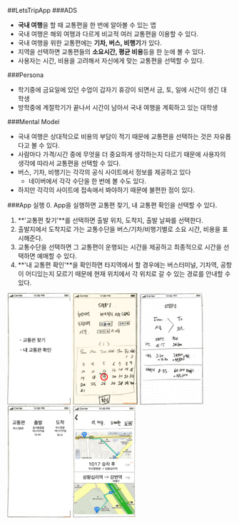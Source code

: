 ##LetsTripApp 
###ADS
* **국내 여행**을 할 때 교통편을 한 번에 알아볼 수 있는 앱
* 국내 여행은 해외 여행과 다르게 비교적 여러 교통편을 이용할 수 있다.
* 국내 여행을 위한 교통편에는 **기차, 버스, 비행기**가 있다.
* 지역을 선택하면 교통편들의 **소요시간, 평균 비용**등을 한 눈에 볼 수 있다.
* 사용자는 시간, 비용을 고려해서 자신에게 맞는 교통편을 선택할 수 있다.


###Persona
* 학기중에 금요일에 있던 수업이 갑자기 휴강이 되면서 금, 토, 일에 시간이 생긴 대학생
* 방학중에 계절학기가 끝나서 시간이 남아서 국내 여행을 계획하고 있는 대학생


###Mental Model
- 국내 여행은 상대적으로 비용의 부담이 적기 때문에 교통편을 선택하는 것은 자유롭다고 볼 수 있다.
- 사람마다 가격/시간 중에 무엇을 더 중요하게 생각하는지 다르기 때문에 사용자의 생각에 따라서 교통편을 선택할 수 있다.
- 버스, 기차, 비행기는 각각의 공식 사이트에서 정보를 제공하고 있다
	- 네이버에서 각각 수단을 한 번에 볼 수도 있다.
- 하지만 각각의 사이트에 접속애서 봐야하기 때문에 불편한 점이 있다.

###App 실행
0. App을 실행하면 교통편 찾기, 내 교통편 확인을 선택할 수 있다.
1. **'교통편 찾기'**를 선택하면 출발 위치, 도착지, 출발 날짜를 선택한다.
2. 출발지에서 도착지로 가는 교통수단을 버스/기차/비행기별로 소요 시간, 비용을 표시해준다.
4. 교통수단을 선택하면 그 교통편이 운행되는 시간을 제공하고 최종적으로 시간을 선택하면 예매할 수 있다.
5. **'내 교통편 확인'**을 확인하면 타지역에서 할 경우에는 버스터미널, 기차역, 공항이 어디있는지 모르기 때문에 현재 위치에서 각 위치로 갈 수 있는 경로를 안내할 수 있다. 
<img src="https://github.com/HwanseBae/hwansebae/blob/master/Hwanse%20Bae/Mock%20Up/사진/메인%20페이지.png?raw=true" height="250" > 
<img src="https://github.com/HwanseBae/hwansebae/blob/master/Hwanse%20Bae/Mock%20Up/사진/thumb_DQVE6831_1024.jpg?raw=true" height="250" > <img src="https://github.com/HwanseBae/hwansebae/blob/master/Hwanse%20Bae/Mock%20Up/사진/LTA-2.jpg?raw=true" height="250" >
<img src="https://github.com/HwanseBae/hwansebae/blob/master/Hwanse%20Bae/Mock%20Up/사진/내%20예약확인.png?raw=true" height="250">
<img src=https://github.com/HwanseBae/hwansebae/blob/master/Hwanse%20Bae/Mock%20Up/사진/HowToGo.png?raw=true" height="250">

